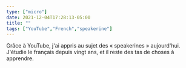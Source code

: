 ```yaml
---
type: ["micro"]
date: 2021-12-04T17:28:13-05:00
title: ""
tags: ["YouTube","French","speakerine"]
---
```

Grâce à YouTube, j'ai appris au sujet des « speakerines » aujourd'hui. J'étudie le français depuis vingt ans, et il reste des tas de choses à apprendre.
